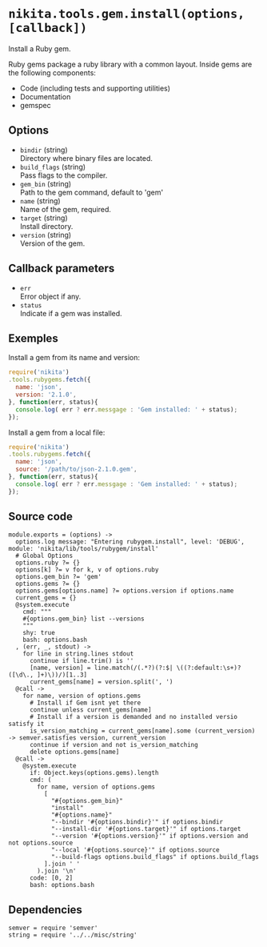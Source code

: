 
# `nikita.tools.gem.install(options, [callback])`

Install a Ruby gem.

Ruby gems package a ruby library with a common layout. Inside gems are the 
following components:

- Code (including tests and supporting utilities)
- Documentation
- gemspec

## Options

* `bindir` (string)   
  Directory where binary files are located.
* `build_flags` (string)   
  Pass flags to the compiler.
* `gem_bin` (string)   
  Path to the gem command, default to 'gem'
* `name` (string)   
  Name of the gem, required.   
* `target` (string)   
  Install directory.
* `version` (string)   
  Version of the gem.

## Callback parameters

* `err`   
  Error object if any.
* `status`   
  Indicate if a gem was installed.

## Exemples

Install a gem from its name and version:

```js
require('nikita')
.tools.rubygems.fetch({
  name: 'json',
  version: '2.1.0',
}, function(err, status){
  console.log( err ? err.messgage : 'Gem installed: ' + status);
});
```

Install a gem from a local file:

```js
require('nikita')
.tools.rubygems.fetch({
  name: 'json',
  source: '/path/to/json-2.1.0.gem',
}, function(err, status){
  console.log( err ? err.messgage : 'Gem installed: ' + status);
});
```

## Source code

    module.exports = (options) ->
      options.log message: "Entering rubygem.install", level: 'DEBUG', module: 'nikita/lib/tools/rubygem/install'
      # Global Options
      options.ruby ?= {}
      options[k] ?= v for k, v of options.ruby
      options.gem_bin ?= 'gem'
      options.gems ?= {}
      options.gems[options.name] ?= options.version if options.name
      current_gems = {}
      @system.execute
        cmd: """
        #{options.gem_bin} list --versions
        """
        shy: true
        bash: options.bash
      , (err, _, stdout) ->
        for line in string.lines stdout
          continue if line.trim() is ''
          [name, version] = line.match(/(.*?)(?:$| \((?:default:\s+)?([\d\., ]+)\))/)[1..3]
          current_gems[name] = version.split(', ')
      @call ->
        for name, version of options.gems
          # Install if Gem isnt yet there
          continue unless current_gems[name]
          # Install if a version is demanded and no installed versio satisfy it
          is_version_matching = current_gems[name].some (current_version) -> semver.satisfies version, current_version
          continue if version and not is_version_matching
          delete options.gems[name]
      @call ->
        @system.execute
          if: Object.keys(options.gems).length
          cmd: (
            for name, version of options.gems
              [
                "#{options.gem_bin}"
                "install"
                "#{options.name}"
                "--bindir '#{options.bindir}'" if options.bindir
                "--install-dir '#{options.target}'" if options.target
                "--version '#{options.version}'" if options.version and not options.source
                "--local '#{options.source}'" if options.source
                "--build-flags options.build_flags" if options.build_flags
              ].join ' '
            ).join '\n'
          code: [0, 2]
          bash: options.bash
      
## Dependencies

    semver = require 'semver'
    string = require '../../misc/string'
